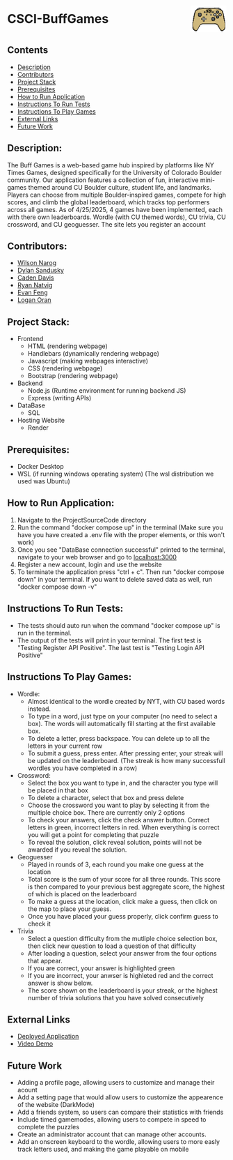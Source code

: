 <div style="display: flex; align-items: center; justify-content: space-between;">
  <h1 style="margin: 0;">CSCI-BuffGames</h1>
  <img src="BuffGamesLogo.png" alt="Buff Games Logo" style="height: 60px;" />
</div>

## Contents
- [Description](#description)
- [Contributors](#contributors)
- [Project Stack](#project-stack)
- [Prerequisites](#prerequisites)
- [How to Run Application](#how-to-run-application)
- [Instructions To Run Tests](#instructions-to-run-tests)
- [Instructions To Play Games](#instructions-to-play-games)
- [External Links](#external-links)
- [Future Work](#future-work)

## Description: 
The Buff Games is a web-based game hub inspired by platforms like NY Times Games, designed specifically for the University of Colorado Boulder community. Our application features a collection of fun, interactive mini-games themed around CU Boulder culture, student life, and landmarks. Players can choose from multiple Boulder-inspired games, compete for high scores, and climb the global leaderboard, which tracks top performers across all games.
As of 4/25/2025, 4 games have been implemented, each with there own leaderboards. Wordle (with CU themed words), CU trivia, CU crossword, and CU geoguesser. The site lets you register an account

## Contributors: 
- [Wilson Narog](https://github.com/WHNarog)
- [Dylan Sandusky](https://github.com/Twinularity)
- [Caden Davis](https://github.com/Anonas3675)
- [Ryan Natvig](https://github.com/ryanrocksforever)
- [Evan Feng](https://github.com/Evancholy1)
- [Logan Oran](https://github.com/OramLogan)

## Project Stack:
+ Frontend
  + HTML (rendering webpage)
  + Handlebars (dynamically rendering webpage)
  + Javascript (making webpages interactive)
  + CSS (rendering webpage)
  + Bootstrap (rendering webpage)
+ Backend
  + Node.js (Runtime environment for running backend JS)
  + Express (writing APIs)
+ DataBase
  + SQL
+ Hosting Website
  + Render

## Prerequisites: 
- Docker Desktop
- WSL (if running windows operating system) (The wsl distribution we used was Ubuntu)

## How to Run Application:
1) Navigate to the ProjectSourceCode directory
2) Run the command "docker compose up" in the terminal (Make sure you have you have created a .env file with the proper elements, or this won't work)
3) Once you see "DataBase connection successful" printed to the terminal, navigate to your web browser and go to [localhost:3000](http://localhost:3000)
4) Register a new account, login and use the website
5) To terminate the application press "ctrl + c". Then run "docker compose down" in your terminal. If you want to delete saved data as well, run "docker compose down -v"

## Instructions To Run Tests:
 - The tests should auto run when the command "docker compose up" is run in the terminal.
 - The output of the tests will print in your terminal. The first test is "Testing Register API Positive". The last test is "Testing Login API Positive"

## Instructions To Play Games:
- Wordle:
  - Almost identical to the wordle created by NYT, with CU based words instead.
  - To type in a word, just type on your computer (no need to select a box). The words will automatically fill starting at the first available box.
  - To delete a letter, press backspace. You can delete up to all the letters in your current row
  - To submit a guess, press enter. After pressing enter, your streak will be updated on the leaderboard. (The streak is how many successfull wordles you have completed in a row)
- Crossword:
  - Select the box you want to type in, and the character you type will be placed in that box
  - To delete a character, select that box and press delete
  - Choose the crossword you want to play by selecting it from the multiple choice box. There are currently only 2 options
  - To check your answers, click the check answer button. Correct letters in green, incorrect letters in red. When everything is correct you will get a point for completing that puzzle
  - To reveal the solution, click reveal solution, points will not be awarded if you reveal the solution.
- Geoguesser
  - Played in rounds of 3, each round you make one guess at the location
  - Total score is the sum of your score for all three rounds. This score is then compared to your previous best aggregate score, the highest of which is placed on the leaderboard
  - To make a guess at the location, click make a guess, then click on the map to place your guess.
  - Once you have placed your guess properly, click confirm guess to check it
- Trivia
  - Select a question difficulty from the mutliple choice selection box, then click new question to load a question of that difficulty
  - After loading a question, select your answer from the four options that appear.
  - If you are correct, your answer is highlighted green
  - If you are incorrect, your anwser is highleted red and the correct answer is show below.
  - The score shown on the leaderboard is your streak, or the highest number of trivia solutions that you have solved consecutively

## External Links
- [Deployed Application](https://software-dev-buff-games.onrender.com/)
- [Video Demo](https://o365coloradoedu-my.sharepoint.com/:v:/g/personal/dysa4879_colorado_edu/EQCTsmN0MMpOnrYyuuG_t8YBpI1IIMmWw56JJFS8VDQIOA)

## Future Work
- Adding a profile page, allowing users to customize and manage their acount
- Add a setting page that would allow users to customize the appearence of the website (DarkMode)
- Add a friends system, so users can compare their statistics with friends
- Include timed gamemodes, allowing users to compete in speed to complete the puzzles
- Create an administrator account that can manage other accounts.
- Add an onscreen keyboard to the wordle, allowing users to more easly track letters used, and making the game playable on mobile
